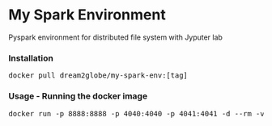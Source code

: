 # My Spark Environment
Pyspark environment for distributed file system with Jyputer lab

### Installation
<pre>
docker pull dream2globe/my-spark-env:[tag]
</pre>

### Usage - Running the docker image
<pre>
docker run -p 8888:8888 -p 4040:4040 -p 4041:4041 -d --rm -v [workingdir]:/home/jovyan/work --name my-spark-lab dream2globe/my-spark-env
</pre>
